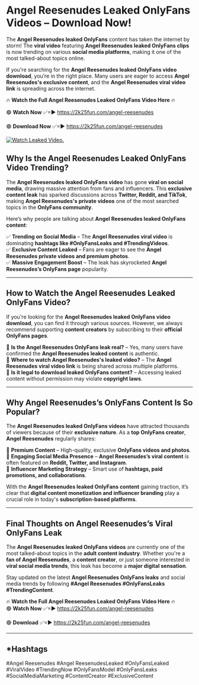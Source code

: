# Angel Reesenudes Leaked OnlyFans Videos – Download Now!

The **Angel Reesenudes leaked OnlyFans** content has taken the internet by storm! The **viral video** featuring **Angel Reesenudes leaked OnlyFans clips** is now trending on various **social media platforms**, making it one of the most talked-about topics online.  

If you're searching for the **Angel Reesenudes leaked OnlyFans video download**, you’re in the right place. Many users are eager to access **Angel Reesenudes's exclusive content**, and the **Angel Reesenudes viral video link** is spreading across the internet.  

🔥 **Watch the Full Angel Reesenudes Leaked OnlyFans Video Here** 🔥  

🟢 **Watch Now** ✅=► https://2k25fun.com/angel-reesenudes

🟢 **Download Now** ✅=► https://2k25fun.com/angel-reesenudes

[![Watch Leaked Video.](https://miro.medium.com/v2/resize:fit:828/format:webp/1*cilzJN44JGOrTw9NJCrNHA.gif "Watch Leaked Video")](https://2k25fun.com/angel-reesenudes)

## **Why Is the Angel Reesenudes Leaked OnlyFans Video Trending?**  

The **Angel Reesenudes leaked OnlyFans video** has gone **viral on social media**, drawing massive attention from fans and influencers. This **exclusive content leak** has sparked discussions across **Twitter, Reddit, and TikTok**, making **Angel Reesenudes's private videos** one of the most searched topics in the **OnlyFans community**.  

Here’s why people are talking about **Angel Reesenudes leaked OnlyFans content**:  

✅ **Trending on Social Media** – The **Angel Reesenudes viral video** is dominating **hashtags like #OnlyFansLeaks and #TrendingVideos**.  
✅ **Exclusive Content Leaked** – Fans are eager to see the **Angel Reesenudes private videos and premium photos**.  
✅ **Massive Engagement Boost** – The leak has skyrocketed **Angel Reesenudes’s OnlyFans page** popularity.  

---

## **How to Watch the Angel Reesenudes Leaked OnlyFans Video?**  

If you're looking for the **Angel Reesenudes leaked OnlyFans video download**, you can find it through various sources. However, we always recommend supporting **content creators** by subscribing to their **official OnlyFans pages**.  

🔹 **Is the Angel Reesenudes OnlyFans leak real?** – Yes, many users have confirmed the **Angel Reesenudes leaked content** is authentic.  
🔹 **Where to watch Angel Reesenudes's leaked video?** – The **Angel Reesenudes viral video link** is being shared across multiple platforms.  
🔹 **Is it legal to download leaked OnlyFans content?** – Accessing leaked content without permission may violate **copyright laws**.  

---

## **Why Angel Reesenudes’s OnlyFans Content Is So Popular?**  

The **Angel Reesenudes leaked OnlyFans videos** have attracted thousands of viewers because of their **exclusive nature**. As a **top OnlyFans creator**, **Angel Reesenudes** regularly shares:  

📌 **Premium Content** – High-quality, exclusive **OnlyFans videos and photos**.  
📌 **Engaging Social Media Presence** – **Angel Reesenudes’s viral content** is often featured on **Reddit, Twitter, and Instagram**.  
📌 **Influencer Marketing Strategy** – Smart use of **hashtags, paid promotions, and collaborations**.  

With the **Angel Reesenudes leaked OnlyFans content** gaining traction, it’s clear that **digital content monetization and influencer branding** play a crucial role in today's **subscription-based platforms**.  

---

## **Final Thoughts on Angel Reesenudes’s Viral OnlyFans Leak**  

The **Angel Reesenudes leaked OnlyFans videos** are currently one of the most talked-about topics in the **adult content industry**. Whether you're a **fan of Angel Reesenudes**, a **content creator**, or just someone interested in **viral social media trends**, this leak has become a **major digital sensation**.  

Stay updated on the latest **Angel Reesenudes OnlyFans leaks** and social media trends by following **#Angel Reesenudes #OnlyFansLeaks #TrendingContent**.  

🔥 **Watch the Full Angel Reesenudes Leaked OnlyFans Video Here** 🔥  
🟢 **Watch Now** ✅=► https://2k25fun.com/angel-reesenudes

🟢 **Download** ✅=► https://2k25fun.com/angel-reesenudes

---

## *Hashtags
#Angel Reesenudes #Angel ReesenudesLeaked #OnlyFansLeaked #ViralVideo #TrendingNow #OnlyFansModel #OnlyFansLeaks #SocialMediaMarketing #ContentCreator #ExclusiveContent  